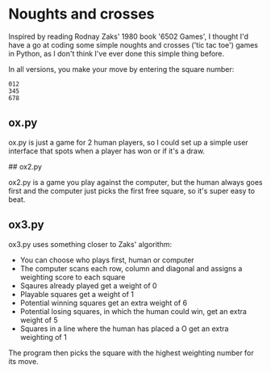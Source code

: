 # Noughts and crosses

Inspired by reading Rodnay Zaks' 1980 book '6502 Games', I thought I'd have a go at coding some simple noughts and crosses ('tic tac toe') games in Python, as I don't think I've ever done this simple thing before.

In all versions, you make your move by entering the square number:
```
012
345
678
```

## ox.py

ox.py is just a game for 2 human players, so I could set up a simple user interface that spots when a player has won or if it's a draw.


## ox2.py

ox2.py is a game you play against the computer, but the human always goes first and the computer just picks the first free square, so it's super easy to beat.

## ox3.py

ox3.py uses something closer to Zaks' algorithm:

- You can choose who plays first, human or computer
- The computer scans each row, column and diagonal and assigns a weighting score to each square
 - Sqaures already played get a weight of 0
 - Playable squares get a weight of 1
 - Potential winning squares get an extra weight of 6
 - Potential losing squares, in which the human could win, get an extra weight of 5
 - Squares in a line where the human has placed a O get an extra weighting of 1

The program then picks the square with the highest weighting number for its move.
